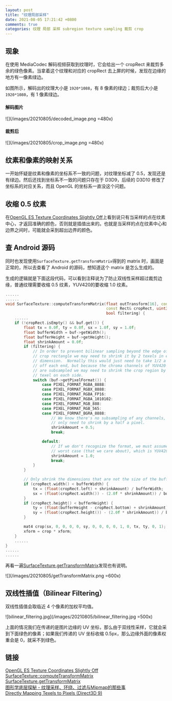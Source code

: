 ```yaml
---
layout: post
title: "纹理局部采样"
date: 2021-08-05 17:21:42 +0800
comments: true
categories: 纹理 局部 采样 subregion texture sampling 裁剪 crop
---
```


## 现象
在使用 MediaCodec 解码视频获取到纹理时，它会给出一个 cropRect 来裁剪多余的绿色像素。当拿着这个纹理和对应的 cropRect 去上屏的时候，发现在边缘的地方有一像素绿边。

如图所示，解码出的纹理大小是 `1920*1088`，有 8 像素的绿边；裁剪后大小是 `1920*1080`，有 1 像素绿边。

#### 解码图片
![](/images/20210805/decoded_image.png =480x)

#### 裁剪后
![](/images/20210805/crop_image.png =480x)

## 纹素和像素的映射关系
一开始怀疑是纹素和像素的坐标系不一致的问题，对纹理坐标减了 0.5，发现还是有绿边。然后还找到坐标系不一致的问题只存在于 D3D9，后续的 D3D10 修改了坐标系的对应关系，而且 OpenGL 的坐标系一直没这个问题。

## 收缩 0.5 纹素
在[OpenGL ES Texture Coordinates Slightly Off](https://stackoverflow.com/questions/6023400/opengl-es-texture-coordinates-slightly-off)上看到说只有当采样的点在纹素中心，才返回准确的颜色，否则就是插值出来的。也就是当采样的点在纹素中心和边界之间时，可能就会采到超出边界的颜色。

## 查 Android 源码
同时也发现使用`SurfaceTexture.getTransformMatrix`得到的 matrix 时，画面是正常的，所以去查看了 Android 的源码，想知道这个 matrix 是怎么生成的。

生成的逻辑就是下面这段代码，可以看到注释说为了防止双线性采样超过裁剪边缘，普通纹理需要收缩 0.5 纹素，YUV420的要收缩 1.0 纹素。

```cpp
......
......
void SurfaceTexture::computeTransformMatrix(float outTransform[16], const sp<GraphicBuffer>& buf,
                                            const Rect& cropRect, uint32_t transform,
                                            bool filtering) {
	......
    if (!cropRect.isEmpty() && buf.get()) {
        float tx = 0.0f, ty = 0.0f, sx = 1.0f, sy = 1.0f;
        float bufferWidth = buf->getWidth();
        float bufferHeight = buf->getHeight();
        float shrinkAmount = 0.0f;
        if (filtering) {
            // In order to prevent bilinear sampling beyond the edge of the
            // crop rectangle we may need to shrink it by 2 texels in each
            // dimension.  Normally this would just need to take 1/2 a texel
            // off each end, but because the chroma channels of YUV420 images
            // are subsampled we may need to shrink the crop region by a whole
            // texel on each side.
            switch (buf->getPixelFormat()) {
                case PIXEL_FORMAT_RGBA_8888:
                case PIXEL_FORMAT_RGBX_8888:
                case PIXEL_FORMAT_RGBA_FP16:
                case PIXEL_FORMAT_RGBA_1010102:
                case PIXEL_FORMAT_RGB_888:
                case PIXEL_FORMAT_RGB_565:
                case PIXEL_FORMAT_BGRA_8888:
                    // We know there's no subsampling of any channels, so we
                    // only need to shrink by a half a pixel.
                    shrinkAmount = 0.5;
                    break;

                default:
                    // If we don't recognize the format, we must assume the
                    // worst case (that we care about), which is YUV420.
                    shrinkAmount = 1.0;
                    break;
            }
        }

        // Only shrink the dimensions that are not the size of the buffer.
        if (cropRect.width() < bufferWidth) {
            tx = (float(cropRect.left) + shrinkAmount) / bufferWidth;
            sx = (float(cropRect.width()) - (2.0f * shrinkAmount)) / bufferWidth;
        }
        if (cropRect.height() < bufferHeight) {
            ty = (float(bufferHeight - cropRect.bottom) + shrinkAmount) / bufferHeight;
            sy = (float(cropRect.height()) - (2.0f * shrinkAmount)) / bufferHeight;
        }

        mat4 crop(sx, 0, 0, 0, 0, sy, 0, 0, 0, 0, 1, 0, tx, ty, 0, 1);
        xform = crop * xform;
    }
	......
}
......
......
```
再看一遍[SurfaceTexture.getTransformMatrix](https://developer.android.com/reference/android/graphics/SurfaceTexture#getTransformMatrix(float[]))发现也有说明。

![](/images/20210805/getTransformMatrix.png =600x)

## 双线性插值（Bilinear Filtering）
 双线性插值会取临近 4 个像素的加权平均值。
 
![bilinear_filtering.jpg](/images/20210805/bilinear_filtering.jpg =500x)

上面的情况我们在传递的是图片边缘的 UV 坐标，那么由于双线性采样，它就会采到下面绿色的像素；如果我们传递的 UV 坐标收缩 0.5px，那么边缘外面的像素权重会是 0，就采不到绿色。

## 链接
[OpenGL ES Texture Coordinates Slightly Off](https://stackoverflow.com/questions/6023400/opengl-es-texture-coordinates-slightly-off)  
[SurfaceTexture::computeTransformMatrix](https://cs.android.com/android/platform/superproject/+/master:frameworks/native/libs/nativedisplay/surfacetexture/SurfaceTexture.cpp;l=275;drc=master;bpv=0;bpt=1)  
[SurfaceTexture.getTransformMatrix](https://developer.android.com/reference/android/graphics/SurfaceTexture#getTransformMatrix(float[]))  
[图形学底层探秘 - 纹理采样、环绕、过滤与Mipmap的那些事](https://zhuanlan.zhihu.com/p/143377682)  
[Directly Mapping Texels to Pixels (Direct3D 9)](https://docs.microsoft.com/en-us/windows/win32/direct3d9/directly-mapping-texels-to-pixels)  
